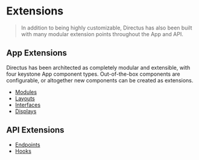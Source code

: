 # Extensions <small></small>

> In addition to being highly customizable, Directus has also been built with many modular extension points throughout the App and API.

## App Extensions

Directus has been architected as completely modular and extensible, with four keystone App component types. Out-of-the-box components are configurable, or altogether new components can be created as extensions.

- [Modules](/concepts/modules/)
- [Layouts](/concepts/layouts/)
- [Interfaces](/concepts/interfaces/)
- [Displays](/concepts/displays/)

## API Extensions

- [Endpoints](/guides/api-endpoints)
- [Hooks](/guides/api-hooks)
